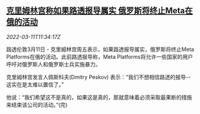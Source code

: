 <!--1647000063000-->
[克里姆林宫称如果路透报导属实 俄罗斯将终止Meta在俄的活动](https://cn.reuters.com/article/russia-meta-0311-idCNKCS2L8154)
------

<div><i>2022-03-11T11:34:17Z</i></div><p>路透伦敦3月11日 - 克里姆林宫周五表示，如果路透报导属实，俄罗斯将终止Meta Platforms在俄的活动。此前路透报导称，Meta Platforms将允许一些国家的用户呼吁对俄罗斯人和俄罗斯士兵实施暴力。</p><p>克里姆林宫发言人佩斯科夫(Dmitry Peskov) 表示：“我们不想相信路透的报导--这实在是太难以置信了。”</p><p>他说：“我们希望这不是真的，如果这是真的，那就意味着必须采取最果断的措施来结束该公司的活动。”(完)</p>
